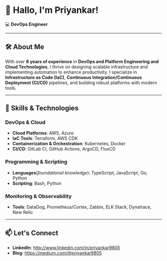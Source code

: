 # 👋 Hallo, I'm Priyankar!

💻 **DevOps Engineer**

---

## 🛠️ About Me
With over **8 years of experience** in **DevOps and Platform Engineering and Cloud Technologies**, I thrive on designing scalable infrastructure and implementing automation to enhance productivity. I specialize in **Infrastructure as Code (IaC)**, **Continuous Integration/Continuous Deployment (CI/CD)** pipelines, and building robust platforms with modern tools.

---

## 🌟 Skills & Technologies
### **DevOps & Cloud**
- **Cloud Platforms**: AWS, Azure  
- **IaC Tools**: Terraform, AWS CDK  
- **Containerization & Orchestration**: Kubernetes, Docker 
- **CI/CD**: GitLab CI, GitHub Actions, ArgoCD, FluxCD 

### **Programming & Scripting**
- **Languages**(_foundational knowledge_): TypeScript, JavaScript, Go, Python
- **Scripting**: Bash, Python

### **Monitoring & Observability**
- **Tools**: DataDog, Prometheus/Cortex, Zabbix, ELK Stack, Dynatrace, New Relic  

---

## 📫 Let's Connect
- **LinkedIn**: http://www.linkedin.com/in/priyankar9805
- **Blog**: https://medium.com/@priyankar9805
